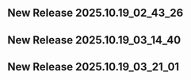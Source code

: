 ## New Release 2025.10.19_02_43_26
## New Release 2025.10.19_03_14_40
## New Release 2025.10.19_03_21_01
